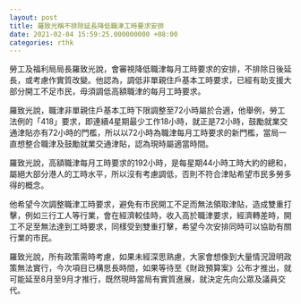 ```yaml
---
layout: post
title: 羅致光稱不排除延長降低職津工時要求安排
date: 2021-02-04 15:59:25.000000000 +08:00
categories: rthk
---
```


勞工及福利局局長羅致光說，會審視降低職津每月工時要求的安排，不排除日後延長，或考慮作實質改變。他認為，調低非單親住戶基本工時要求，已經有助支援大部分開工不足市民，毋須調低高額職津的每月工時要求。

羅致光說，職津非單親住戶基本工時下限調整至72小時屬於合適，他舉例，勞工法例的「418」要求，即連續4星期最少工作18小時，就正是72小時，鼓勵就業交通津貼亦有72小時的門檻，所以以72小時為職津每月工時要求的新門檻，當局一直想整合職津及鼓勵就業交通津貼，認為現時屬適當時間。

羅致光說，高額職津每月工時要求的192小時，是每星期44小時工時大約的總和，屬絕大部分港人的工時水平，所以沒有考慮調低，否則不符合津貼希望市民多勞多得的概念。

他希望今次調整職津工時要求，避免有市民開工不足而無法領取津貼，造成雙重打擊，例如三行工人等行業，會在經濟較佳時，收入高於職津要求，經濟轉差時，開工不足至無法達到工時要求，同樣受到雙重打擊，希望今次安排同時可以協助有關行業的市民。

羅致光說，所有政策需時考慮，如果未經深思熟慮，大家會想像到大量情況證明政策無法實行，今次項目已構思長時間，如果等待至《財政預算案》公布才推出，就可能延至8月至9月才推行，既然現時當局有實質進展，就決定先向公眾及議員交代。
